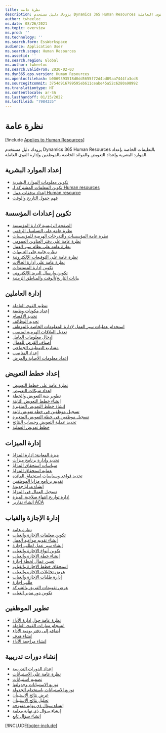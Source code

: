 ```yaml
---
title: نظرة عامة
description: يزودك دليل مستخدم Dynamics 365 Human Resources بالتعليمات الخاصة بإعداد الموارد البشرية وإعداد التعويض والفوائد الخاصة بالموظفين وإدارة القوى العاملة.
author: twheeloc
ms.date: 08/26/2021
ms.topic: overview
ms.prod: ''
ms.technology: ''
ms.search.form: EssWorkspace
audience: Application User
ms.search.scope: Human Resources
ms.assetid: ''
ms.search.region: Global
ms.author: twheeloc
ms.search.validFrom: 2020-02-03
ms.dyn365.ops.version: Human Resources
ms.openlocfilehash: b0069393518d0dd5655f72d4bd09aa7444fa3cd8
ms.sourcegitcommit: 3754d916799595eb611ceabe45a52c6280a98992
ms.translationtype: HT
ms.contentlocale: ar-SA
ms.lasthandoff: 01/15/2022
ms.locfileid: "7984335"
---
```

# <a name="overview"></a>نظرة عامة

[!include [Applies to Human Resources](../includes/applies-to-hr.md)]

يزودك دليل مستخدم Dynamics 365 Human Resources بالتعليمات الخاصة بإعداد الموارد البشرية وإعداد التعويض والفوائد الخاصة بالموظفين وإدارة القوى العاملة.

## <a name="set-up-human-resources"></a>إعداد الموارد البشرية

  - [تكوين معلومات الموارد البشرية](hr-setup-parameters.md)</br>
  - [تكوين المعلمات المشتركة لـ Human resources](hr-setup-shared-parameters.md)</br>
  - [إعداد تدفقات عمل Human resource](./hr-workflow-manage-employee-information.md)</br>
  - [فهم حقول التاريخ والوقت](hr-setup-date-time-fields.md)</br>

## <a name="configure-organization-settings"></a>تكوين إعدادات المؤسسة

  - [الصفحة الرئيسية لإدارة المؤسسة](../fin-ops-core/fin-ops/organization-administration/organization-administration-home-page.md?toc=/dynamics365/human-resources/toc.json)</br>
  - [نظرة عامة على التسلسل الرقمي](../fin-ops-core/fin-ops/organization-administration/number-sequence-overview.md?toc=/dynamics365/human-resources/toc.json)</br>
 - [نظرة عامة المؤسسات والتدرجات الهرمية للمؤسسات](../fin-ops-core/fin-ops/organization-administration/organizations-organizational-hierarchies.md?toc=/dynamics365/human-resources/toc.json)</br>
 - [نظرة عامة على دفتر العناوين العمومي](../fin-ops-core/fin-ops/organization-administration/overview-global-address-book.md?toc=/dynamics365/human-resources/toc.json)</br>
 - [نظرة عامة على نظام سير العمل](../fin-ops-core/fin-ops/organization-administration/overview-workflow-system.md?toc=/dynamics365/human-resources/toc.json)</br>
 - [نظرة عامة على التنبيهات](../fin-ops-core/fin-ops/get-started/alerts-overview.md?toc=/dynamics365/human-resources/toc.json)</br>
 - [نظرة عامة على التوقيعات الإلكترونية](../fin-ops-core/fin-ops/organization-administration/electronic-signature-overview.md?toc=/dynamics365/human-resources/toc.json)</br>
 - [نظرة عامة على إدارة الحالات](../fin-ops-core/fin-ops/organization-administration/cases.md?toc=/dynamics365/human-resources/toc.json)</br>
 - [تكوين إدارة المستندات](../fin-ops-core/fin-ops/organization-administration/configure-document-management.md?toc=/dynamics365/human-resources/toc.json)</br>
 - [تكوين وإرسال البريد الإلكتروني](../fin-ops-core/fin-ops/organization-administration/configure-email.md?toc=/dynamics365/human-resources/toc.json)</br>
 - [بيانات التاريخ/الوقت والمناطق الزمنية](../fin-ops-core/fin-ops/organization-administration/date-time-zones.md?toc=/dynamics365/human-resources/toc.json)</br>

## <a name="manage-personnel"></a>إدارة العاملين

 - [تنظيم القوى العاملة](hr-personnel-departments-jobs-positions.md)</br>
 - [إعداد مكونات وظيفة](hr-personnel-jobs.md)</br>
 - [تحديد الأقسام](hr-personnel-define-departments.md)</br>
 - [تحديد الوظائف](hr-personnel-define-jobs.md)</br>
 - [استخدام عمليات سير العمل لإدارة المعلومات الخاصة بالموظف](hr-workflow-manage-employee-information.md)</br>
 - [تعديل العلاقات الهرمية لمنصب](hr-personnel-modify-reporting-relationships-position.md)</br>
 - [إدخال معلومات العامل](hr-personnel-enter-worker-information.md)</br>
 - [أصناف القرض للعمال](hr-personnel-loan-item-worker.md)</br>
 - [مشاريع التوظيف الجماعي](hr-personnel-mass-hire-projects.md)</br>
 - [إعداد المناصب](hr-personnel-set-up-positions.md)</br>
 - [إعداد معلومات الإصابة والمرض](hr-personnel-set-up-injury-illness-information.md)</br>

## <a name="set-up-compensation-plans"></a>إعداد خطط التعويض

 - [نظرة عامة على خطط التعويض](hr-compensation-overview.md)</br>
 - [إعداد شبكات التعويض](hr-compensation-grids.md)</br>
 - [تطوير بنية التعويض والخطة](hr-compensation-structure.md)</br>
 - [إنشاء خطط التعويض الثابتة](hr-compensation-fixed-plans.md)</br>
 - [إنشاء خطط التعويض المتغيرة](hr-compensation-variable-plans.md)</br>
 - [تسجيل موظفين في خطة تعويض ثابتة](hr-compensation-enroll-employees-fixed.md)</br>
 - [تسجيل موظفين في خطة التعويض المتغيرة](hr-compensation-enroll-employees-variable.md)</br>
 - [تحديد عملية التعويض وحساب النتائج](hr-compensation-define-process.md)</br>
 - [خطط تعويض العملية](hr-compensation-process.md)</br>

## <a name="manage-benefits"></a>إدارة الميزات

 - [ميزة المعاينة: إدارة المزايا](hr-benefits-management-overview.md)</br>
 - [تحديد وإدارة برنامج ميزات](hr-benefits-manage-program.md)</br>
 - [سياسات استحقاق المزايا](hr-benefits-eligibility-policies.md)</br>
 - [عملية استحقاق المزايا](hr-benefits-eligibility-process.md)</br>
 - [تحديد قواعد وسياسات استحقاق الفائدة](hr-benefits-define-eligibility-rules.md)</br>
 - [تقديم برنامج مزايا الموظفين](hr-benefits-deliver-employee-benefits-program.md)</br>
 - [إنشاء مزايا جديدة](hr-benefits-create.md)</br>
 - [تسجيل العمال في المزايا](hr-benefits-enroll-workers.md)</br>
 - [إدارة تواريخ انتهاء صلاحية الميزة](hr-benefits-expiration-dates.md)</br>
 - [إنشاء تقارير ACA](hr-benefits-aca-reports.md)</br>

## <a name="manage-leave-and-absence"></a>إدارة الإجازة والغياب

 - [نظرة عامة](hr-leave-and-absence-overview.md)</br>
 - [تكوين معلمات الإجازة والغياب](hr-leave-and-absence-parameters.md)</br>
 - [إنشاء تقويم مواعيد العمل](hr-leave-and-absence-working-time-calendar.md)</br>
 - [إنشاء سير عمل لطلب إجازة](hr-leave-and-absence-workflow.md)</br>
 - [تكوين أنواع الإجازة والغياب](hr-leave-and-absence-types.md)</br>
 - [إنشاء خطة الإجازة والغياب](hr-leave-and-absence-plans.md)</br>
 - [تعيين عمال لخطة إجازة](hr-leave-and-absence-enroll.md)</br>
 - [استحقاق خطط الإجازة والغياب](hr-leave-and-absence-accrue.md)</br>
 - [عرض تحليلات الإجازة والغياب](hr-leave-and-absence-analytics.md)</br>
 - [إدارة طلبات الإجازة والغياب](hr-employee-self-service-manage-requests.md)</br>
 - [طلب إجازة](hr-employee-self-service-request-time-off.md)</br>
 - [عرض تقويمات الفريق والشركة](hr-employee-self-service-calendar.md)</br>
 - [تكوين دور مدير الغياب](hr-configure-absence-manager.md)</br>

## <a name="develop-employees"></a>تطوير الموظفين

 - [نظرة عامة حول إدارة الأداء](hr-develop-performance-management-overview.md)</br>
 - [انسجام مهارات القوى العاملة](hr-develop-skills.md)</br>
 - [أضافه إلى دفتر يومية الأداء](hr-develop-add-performance-journal.md)</br>
 - [إنشاء هدف](hr-develop-create-goal.md)</br>
 - [إنشاء مراجعة الأداء](hr-develop-create-performance-review.md)</br>

## <a name="create-courses"></a>إنشاء دورات تدريبية

 - [إعداد الدورات التدريبية](hr-learning-courses.md)</br>
 - [نظرة عامة على الاستبيانات](hr-learning-questionnaires.md)</br>
 - [تصميم استبيانات](hr-learning-design-questionnaires.md)</br>
 - [توزيع الاستبيانات وجدولتها](hr-learning-distribute-questionnaires.md)</br>
 - [توزيع الاستبيانات باستخدام الجدولة](hr-learning-distribute-questionnaires-scheduling.md)</br>
 - [عرض نتائج الاستبيان](hr-learning-evaluate-questionnaire-results.md)</br>
 - [تحليل نتائج الاستبيان](hr-learning-analyze-questionnaire-results.md)</br>
 - [إنشاء سؤال ذي نهاية مفتوحة](hr-learning-create-open-ended-question.md)</br>
 - [إنشاء سؤال ذي نهاية مغلقة](hr-learning-create-closed-ended-question.md)</br>
 - [إنشاء سؤال تابع](hr-learning-depending-question.md)</br>





[!INCLUDE[footer-include](../includes/footer-banner.md)]
